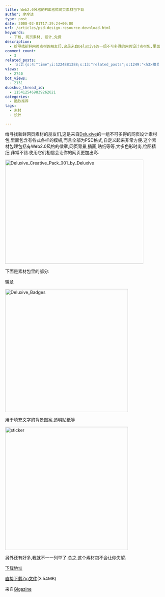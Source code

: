 ```yaml
---
title: Web2.0风格的PSD格式网页素材包下载
author: 摩摩诘
type: post
date: 2008-02-01T17:39:24+00:00
url: /articles/psd-design-resource-download.html
keywords:
  - 下载, 网页素材, 设计,免费
description:
  - 给寻找新鲜网页素材的朋友们,这是来自Deluxive的一组不可多得的网页设计素材包,里面包含有各式各样的模板,而且全部为PSD格式,自定义起来非常方便.这个素材包理包括有Web2.0风格的徽章,网页背景,插画,贴纸等等,大多色彩时尚,绘图精细,非常不错.使用它们相信会让你的网页更加出彩.
comment_count:
  - 3
related_posts:
  - 'a:2:{s:4:"time";i:1224881388;s:13:"related_posts";s:1249:"<h3>相关日志</h3><ul class="related_post"><li><a href="http://www.digglife.cn/articles/interface-icons-free-download.html" title="560个免费高质量图标下载">560个免费高质量图标下载</a></li><li><a href="http://www.digglife.cn/articles/poster-forge.html" title="酷软推荐:免费的海报制作软件Poster Forge">酷软推荐:免费的海报制作软件Poster Forge</a></li><li><a href="http://www.digglife.cn/articles/vista-theme-visual-style-download.html" title="7个漂亮的Vista主题(视觉样式)下载">7个漂亮的Vista主题(视觉样式)下载</a></li><li><a href="http://www.digglife.cn/articles/free-photoshop-brush.html" title="免费下载900多个Photoshop笔刷">免费下载900多个Photoshop笔刷</a></li><li><a href="http://www.digglife.cn/articles/wallpaper-windows7.html" title="9枚Windows 7高清壁纸">9枚Windows 7高清壁纸</a></li><li><a href="http://www.digglife.cn/articles/firefox-addons-weekly-issue3.html" title="一周Firefox扩展推荐-第三辑">一周Firefox扩展推荐-第三辑</a></li><li><a href="http://www.digglife.cn/articles/custom-windows-interface-tools.html" title="9个工具打造焕然一新的Windows界面">9个工具打造焕然一新的Windows界面</a></li></ul>";}'
views:
  - 2740
bot_views:
  - 2131
duoshuo_thread_id:
  - 1154125469839262021
categories:
  - 酷软推荐
tags:
  - 素材
  - 设计

---
```

给寻找新鲜网页素材的朋友们,这是来自<a href="http://deluxive.deviantart.com/art/Deluxive-Creative-Pack-001-73178918" title="Deluxive设计包" target="_blank">Deluxive</a>的一组不可多得的网页设计素材包,里面包含有各式各样的模板,而且全部为PSD格式,自定义起来非常方便.这个素材包理包括有Web2.0风格的徽章,网页背景,插画,贴纸等等,大多色彩时尚,绘图精细,非常不错.使用它们相信会让你的网页更加出彩.

<!--more-->

[<img src="http://digglife.qiniudn.com/wp-content/uploads/3/379/2008/02/deluxive-creative-pack-001-by-deluxive-thumb.jpg" style="border-width: 0px" alt="Deluxive_Creative_Pack_001_by_Deluxive" border="0" height="338" width="450" />][1]

下面是素材包里的部分:

徽章

[<img src="http://digglife.qiniudn.com/wp-content/uploads/3/379/2008/02/deluxive-badges-thumb.png" style="border: 0px none " alt="Deluxive_Badges" border="0" height="400" width="400" />][2]

用于填充文字的背景图案,透明贴纸等

[<img src="http://digglife.qiniudn.com/wp-content/uploads/3/379/2008/02/sticker-thumb.png" style="border: 0px none " alt="sticker" border="0" height="400" width="400" />][3]

另外还有好多,我就不一一列举了.总之,这个素材包不会让你失望.

<a href="http://deluxive.deviantart.com/art/Deluxive-Creative-Pack-001-73178918" title="下载地址" target="_blank">下载地址</a>

<a href="http://www.deviantart.com/download/73178918/Deluxive_Creative_Pack_001_by_Deluxive.zip" title="直接下载Zip文件" target="_blank">直接下载Zip文件</a>(3.54MB)

来自<a href="http://gigazine.net/index.php?/news/comments/20080201_deluxive_creative_pack/" target="_blank">Gigazine</a>

 [1]: https://www.digglife.net/wp-content/uploads/3/379/2008/02/deluxive-creative-pack-001-by-deluxive.jpg
 [2]: https://www.digglife.net/wp-content/uploads/3/379/2008/02/deluxive-badges.png
 [3]: https://www.digglife.net/wp-content/uploads/3/379/2008/02/sticker.png